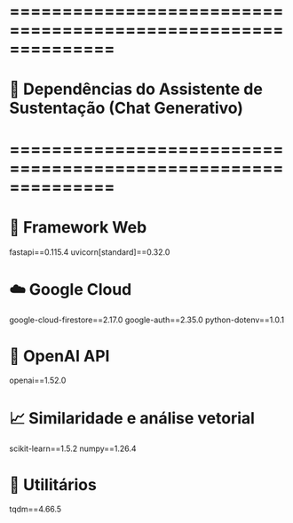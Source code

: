 # ==============================================================
# 🧩 Dependências do Assistente de Sustentação (Chat Generativo)
# ==============================================================

# 🚀 Framework Web
fastapi==0.115.4
uvicorn[standard]==0.32.0

# ☁️ Google Cloud
google-cloud-firestore==2.17.0
google-auth==2.35.0
python-dotenv==1.0.1

# 🧠 OpenAI API
openai==1.52.0

# 📈 Similaridade e análise vetorial
scikit-learn==1.5.2
numpy==1.26.4

# 🧹 Utilitários
tqdm==4.66.5
